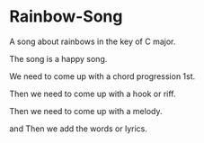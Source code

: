 # Rainbow-Song

A song about rainbows in the key of C major.

The song is a happy song.


We need to come up with a chord progression 1st.

Then we need to come up with a hook or riff.


Then we need to come up with a melody.

and Then we add the words or lyrics.

